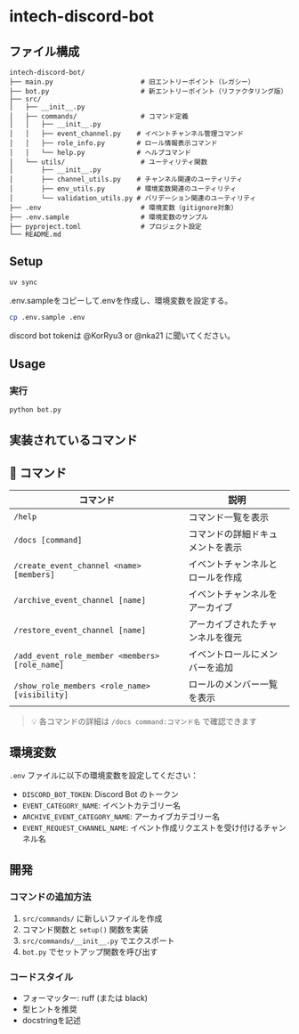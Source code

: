# intech-discord-bot

## ファイル構成

```
intech-discord-bot/
├── main.py                      # 旧エントリーポイント（レガシー）
├── bot.py                       # 新エントリーポイント（リファクタリング版）
├── src/
│   ├── __init__.py
│   ├── commands/                # コマンド定義
│   │   ├── __init__.py
│   │   ├── event_channel.py    # イベントチャンネル管理コマンド
│   │   ├── role_info.py        # ロール情報表示コマンド
│   │   └── help.py             # ヘルプコマンド
│   └── utils/                   # ユーティリティ関数
│       ├── __init__.py
│       ├── channel_utils.py    # チャンネル関連のユーティリティ
│       ├── env_utils.py        # 環境変数関連のユーティリティ
│       └── validation_utils.py # バリデーション関連のユーティリティ
├── .env                         # 環境変数（gitignore対象）
├── .env.sample                  # 環境変数のサンプル
├── pyproject.toml               # プロジェクト設定
└── README.md
```

## Setup

```bash
uv sync
```

.env.sampleをコピーして.envを作成し、環境変数を設定する。

```bash
cp .env.sample .env
```

discord bot tokenは @KorRyu3 or @nka21 に聞いてください。

## Usage

### 実行

```bash
python bot.py
```

## 実装されているコマンド

## 📖 コマンド

| コマンド | 説明 |
|---------|------|
| `/help` | コマンド一覧を表示 |
| `/docs [command]` | コマンドの詳細ドキュメントを表示 |
| `/create_event_channel <name> [members]` | イベントチャンネルとロールを作成 |
| `/archive_event_channel [name]` | イベントチャンネルをアーカイブ |
| `/restore_event_channel [name]` | アーカイブされたチャンネルを復元 |
| `/add_event_role_member <members> [role_name]` | イベントロールにメンバーを追加 |
| `/show_role_members <role_name> [visibility]` | ロールのメンバー一覧を表示 |

> 💡 各コマンドの詳細は `/docs command:コマンド名` で確認できます

## 環境変数

`.env` ファイルに以下の環境変数を設定してください：

- `DISCORD_BOT_TOKEN`: Discord Bot のトークン
- `EVENT_CATEGORY_NAME`: イベントカテゴリー名
- `ARCHIVE_EVENT_CATEGORY_NAME`: アーカイブカテゴリー名
- `EVENT_REQUEST_CHANNEL_NAME`: イベント作成リクエストを受け付けるチャンネル名

## 開発

### コマンドの追加方法

1. `src/commands/` に新しいファイルを作成
2. コマンド関数と `setup()` 関数を実装
3. `src/commands/__init__.py` でエクスポート
4. `bot.py` でセットアップ関数を呼び出す

### コードスタイル

- フォーマッター: ruff (または black)
- 型ヒントを推奨
- docstringを記述
